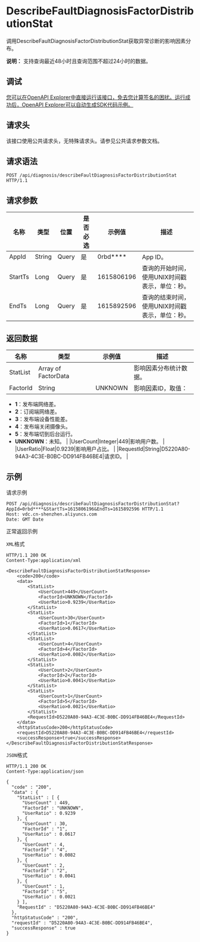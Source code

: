 # DescribeFaultDiagnosisFactorDistributionStat

调用DescribeFaultDiagnosisFactorDistributionStat获取异常诊断的影响因素分布。

**说明：** 支持查询最近48小时且查询范围不超过24小时的数据。

## 调试

[您可以在OpenAPI Explorer中直接运行该接口，免去您计算签名的困扰。运行成功后，OpenAPI Explorer可以自动生成SDK代码示例。](https://api.aliyun.com/#product=vdc&api=DescribeFaultDiagnosisFactorDistributionStat&type=ROA&version=2020-12-14)

## 请求头

该接口使用公共请求头，无特殊请求头。请参见公共请求参数文档。

## 请求语法

```
POST /api/diagnosis/describeFaultDiagnosisFactorDistributionStat HTTP/1.1
```

## 请求参数

|名称|类型|位置|是否必选|示例值|描述|
|--|--|--|----|---|--|
|AppId|String|Query|是|0rbd\*\*\*\*|App ID。 |
|StartTs|Long|Query|是|1615806196|查询的开始时间，使用UNIX时间戳表示，单位：秒。 |
|EndTs|Long|Query|是|1615892596|查询的结束时间，使用UNIX时间戳表示，单位：秒。 |

## 返回数据

|名称|类型|示例值|描述|
|--|--|---|--|
|StatList|Array of FactorData| |影响因素分布统计数据。 |
|FactorId|String|UNKNOWN|影响因素ID，取值：

 -   **1**：发布端网络差。
-   **2**：订阅端网络差。
-   **3**：发布端设备性能差。
-   **4**：发布端关闭摄像头。
-   **5**：发布端切到后台运行。
-   **UNKNOWN**：未知。 |
|UserCount|Integer|449|影响用户数。 |
|UserRatio|Float|0.9239|影响用户占比。 |
|RequestId|String|D5220A80-94A3-4C3E-B0BC-DD914FB46BE4|请求ID。 |

## 示例

请求示例

```
POST /api/diagnosis/describeFaultDiagnosisFactorDistributionStat?AppId=0rbd****&StartTs=1615806196&EndTs=1615892596 HTTP/1.1
Host: vdc.cn-shenzhen.aliyuncs.com 
Date: GMT Date
```

正常返回示例

`XML`格式

```
HTTP/1.1 200 OK
Content-Type:application/xml

<DescribeFaultDiagnosisFactorDistributionStatResponse>
    <code>200</code>
    <data>
        <StatList>
            <UserCount>449</UserCount>
            <FactorId>UNKNOWN</FactorId>
            <UserRatio>0.9239</UserRatio>
        </StatList>
        <StatList>
            <UserCount>30</UserCount>
            <FactorId>1</FactorId>
            <UserRatio>0.0617</UserRatio>
        </StatList>
        <StatList>
            <UserCount>4</UserCount>
            <FactorId>4</FactorId>
            <UserRatio>0.0082</UserRatio>
        </StatList>
        <StatList>
            <UserCount>2</UserCount>
            <FactorId>2</FactorId>
            <UserRatio>0.0041</UserRatio>
        </StatList>
        <StatList>
            <UserCount>1</UserCount>
            <FactorId>5</FactorId>
            <UserRatio>0.0021</UserRatio>
        </StatList>
        <RequestId>D5220A80-94A3-4C3E-B0BC-DD914FB46BE4</RequestId>
    </data>
    <httpStatusCode>200</httpStatusCode>
    <requestId>D5220A80-94A3-4C3E-B0BC-DD914FB46BE4</requestId>
    <successResponse>true</successResponse>
</DescribeFaultDiagnosisFactorDistributionStatResponse>
```

`JSON`格式

```
HTTP/1.1 200 OK
Content-Type:application/json

{
  "code" : "200",
  "data" : {
    "StatList" : [ {
      "UserCount" : 449,
      "FactorId" : "UNKNOWN",
      "UserRatio" : 0.9239
    }, {
      "UserCount" : 30,
      "FactorId" : "1",
      "UserRatio" : 0.0617
    }, {
      "UserCount" : 4,
      "FactorId" : "4",
      "UserRatio" : 0.0082
    }, {
      "UserCount" : 2,
      "FactorId" : "2",
      "UserRatio" : 0.0041
    }, {
      "UserCount" : 1,
      "FactorId" : "5",
      "UserRatio" : 0.0021
    } ],
    "RequestId" : "D5220A80-94A3-4C3E-B0BC-DD914FB46BE4"
  },
  "httpStatusCode" : "200",
  "requestId" : "D5220A80-94A3-4C3E-B0BC-DD914FB46BE4",
  "successResponse" : true
}
```

